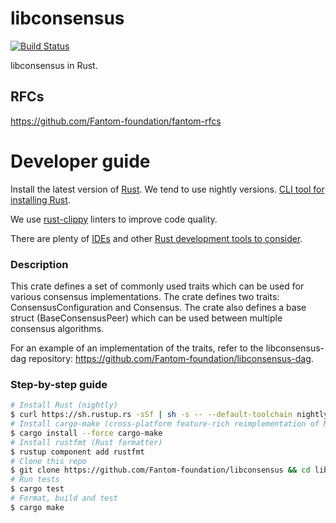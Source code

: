 libconsensus
===========
[![Build Status](https://travis-ci.org/Fantom-foundation/libconsensus.svg?branch=master)](https://travis-ci.org/Fantom-foundation/libconsensus)

libconsensus in Rust.

## RFCs

https://github.com/Fantom-foundation/fantom-rfcs

# Developer guide

Install the latest version of [Rust](https://www.rust-lang.org). We tend to use nightly versions. [CLI tool for installing Rust](https://rustup.rs).

We use [rust-clippy](https://github.com/rust-lang-nursery/rust-clippy) linters to improve code quality.

There are plenty of [IDEs](https://areweideyet.com) and other [Rust development tools to consider](https://github.com/rust-unofficial/awesome-rust#development-tools).

### Description

This crate defines a set of commonly used traits which can be used for various consensus
implementations. The crate defines two traits: ConsensusConfiguration and Consensus. The crate
also defines a base struct (BaseConsensusPeer) which can be used between multiple consensus algorithms.

For an example of an implementation of the traits, refer to the libconsensus-dag repository:
https://github.com/Fantom-foundation/libconsensus-dag.

### Step-by-step guide
```bash
# Install Rust (nightly)
$ curl https://sh.rustup.rs -sSf | sh -s -- --default-toolchain nightly
# Install cargo-make (cross-platform feature-rich reimplementation of Make)
$ cargo install --force cargo-make
# Install rustfmt (Rust formatter)
$ rustup component add rustfmt
# Clone this repo
$ git clone https://github.com/Fantom-foundation/libconsensus && cd libconsensus
# Run tests
$ cargo test
# Format, build and test
$ cargo make
```
